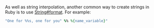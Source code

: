 As well as string interpolation, another common way to create strings in Ruby is to use [String#format](https://www.rubyguides.com/2012/01/ruby-string-formatting/). For example:

```ruby
"One for %%s, one for you" %% %{name_variable}"
```
